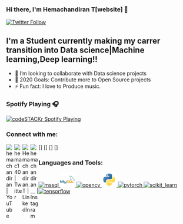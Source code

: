 ### Hi there, I'm Hemachandiran T[website] 👋

[![Twitter Follow](https://img.shields.io/twitter/follow/hemac140?color=1DA1F2&logo=twitter&style=for-the-badge)](https:https://twitter.com/hemac140)

## I'm a Student currently making my carrer transition into Data science|Machine learning,Deep learning!!

- 👯 I’m looking to collaborate with Data science projects
- 🥅 2020 Goals: Contribute more to Open Source projects
- ⚡ Fun fact: I love to Produce music.

### Spotify Playing 🎧

[<img src="https://now-playing-codestackr.vercel.app/api/spotify-playing" alt="codeSTACKr Spotify Playing" width="350" />](https://open.spotify.com/user/swyqyimdc12jajde4vpwd2x1b)

### Connect with me:

[<img align="left" alt="hemachandiran | YouTube" width="22px" src="https://cdn.jsdelivr.net/npm/simple-icons@v3/icons/youtube.svg" />]
[<img align="left" alt="hemac140 | Twitter" width="22px" src="https://cdn.jsdelivr.net/npm/simple-icons@v3/icons/twitter.svg" />]
[<img align="left" alt="Hemachandiran.T | LinkedIn" width="22px" src="https://cdn.jsdelivr.net/npm/simple-icons@v3/icons/linkedin.svg" />]
[<img align="left" alt="hemachandiran__ | Instagram" width="22px" src="https://cdn.jsdelivr.net/npm/simple-icons@v3/icons/instagram.svg" />]


<h3 align="left">Languages and Tools:</h3>
<p align="left"> <a href="https://www.microsoft.com/en-us/sql-server" target="_blank"> <img src="https://cdn.worldvectorlogo.com/logos/microsoft-sql-server.svg" alt="mssql" width="40" height="40"/> </a> <a href="https://www.mysql.com/" target="_blank"> <img src="https://raw.githubusercontent.com/devicons/devicon/master/icons/mysql/mysql-original-wordmark.svg" alt="mysql" width="40" height="40"/> </a> <a href="https://opencv.org/" target="_blank"> <img src="https://www.vectorlogo.zone/logos/opencv/opencv-icon.svg" alt="opencv" width="40" height="40"/> </a> <a href="https://www.python.org" target="_blank"> <img src="https://raw.githubusercontent.com/devicons/devicon/master/icons/python/python-original.svg" alt="python" width="40" height="40"/> </a> <a href="https://pytorch.org/" target="_blank"> <img src="https://www.vectorlogo.zone/logos/pytorch/pytorch-icon.svg" alt="pytorch" width="40" height="40"/> </a> <a href="https://scikit-learn.org/" target="_blank"> <img src="https://upload.wikimedia.org/wikipedia/commons/0/05/Scikit_learn_logo_small.svg" alt="scikit_learn" width="40" height="40"/> </a> <a href="https://www.tensorflow.org" target="_blank"> <img src="https://www.vectorlogo.zone/logos/tensorflow/tensorflow-icon.svg" alt="tensorflow" width="40" height="40"/> </a> </p>
